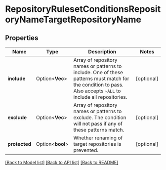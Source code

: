# RepositoryRulesetConditionsRepositoryNameTargetRepositoryName

## Properties

Name | Type | Description | Notes
------------ | ------------- | ------------- | -------------
**include** | Option<**Vec<String>**> | Array of repository names or patterns to include. One of these patterns must match for the condition to pass. Also accepts `~ALL` to include all repositories. | [optional]
**exclude** | Option<**Vec<String>**> | Array of repository names or patterns to exclude. The condition will not pass if any of these patterns match. | [optional]
**protected** | Option<**bool**> | Whether renaming of target repositories is prevented. | [optional]

[[Back to Model list]](../README.md#documentation-for-models) [[Back to API list]](../README.md#documentation-for-api-endpoints) [[Back to README]](../README.md)


